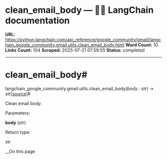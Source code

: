 # clean_email_body — 🦜🔗 LangChain  documentation

**URL:** https://python.langchain.com/api_reference/google_community/gmail/langchain_google_community.gmail.utils.clean_email_body.html
**Word Count:** 10
**Links Count:** 104
**Scraped:** 2025-07-21 07:59:55
**Status:** completed

---

# clean\_email\_body\#

langchain\_google\_community.gmail.utils.clean\_email\_body\(_body : str_\) → str[\[source\]](https://python.langchain.com/api_reference/_modules/langchain_google_community/gmail/utils.html#clean_email_body)\#     

Clean email body.

Parameters:     

**body** \(_str_\)

Return type:     

str

__On this page